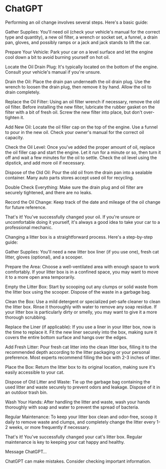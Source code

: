 # ChatGPT

Performing an oil change involves several steps. Here's a basic guide:

Gather Supplies: You'll need oil (check your vehicle's manual for the correct type and quantity), a new oil filter, a wrench or socket set, a funnel, a drain pan, gloves, and possibly ramps or a jack and jack stands to lift the car.

Prepare Your Vehicle: Park your car on a level surface and let the engine cool down a bit to avoid burning yourself on hot oil.

Locate the Oil Drain Plug: It's typically located on the bottom of the engine. Consult your vehicle's manual if you're unsure.

Drain the Oil: Place the drain pan underneath the oil drain plug. Use the wrench to loosen the drain plug, then remove it by hand. Allow the oil to drain completely.

Replace the Oil Filter: Using an oil filter wrench if necessary, remove the old oil filter. Before installing the new filter, lubricate the rubber gasket on the filter with a bit of fresh oil. Screw the new filter into place, but don't over-tighten it.

Add New Oil: Locate the oil filler cap on the top of the engine. Use a funnel to pour in the new oil. Check your owner's manual for the correct oil capacity.

Check the Oil Level: Once you've added the proper amount of oil, replace the oil filler cap and start the engine. Let it run for a minute or so, then turn it off and wait a few minutes for the oil to settle. Check the oil level using the dipstick, and add more oil if necessary.

Dispose of the Old Oil: Pour the old oil from the drain pan into a sealable container. Many auto parts stores accept used oil for recycling.

Double Check Everything: Make sure the drain plug and oil filter are securely tightened, and there are no leaks.

Record the Oil Change: Keep track of the date and mileage of the oil change for future reference.

That's it! You've successfully changed your oil. If you're unsure or uncomfortable doing it yourself, it's always a good idea to take your car to a professional mechanic.

Changing a litter box is a straightforward process. Here's a step-by-step guide:

Gather Supplies: You'll need a new litter box liner (if you use one), fresh cat litter, gloves (optional), and a scooper.

Prepare the Area: Choose a well-ventilated area with enough space to work comfortably. If your litter box is in a confined space, you may want to move it to a more open area temporarily.

Empty the Litter Box: Start by scooping out any clumps or solid waste from the litter box using the scooper. Dispose of the waste in a garbage bag.

Clean the Box: Use a mild detergent or specialized pet-safe cleaner to clean the litter box. Rinse it thoroughly with water to remove any soap residue. If your litter box is particularly dirty or smelly, you may want to give it a more thorough scrubbing.

Replace the Liner (if applicable): If you use a liner in your litter box, now is the time to replace it. Fit the new liner securely into the box, making sure it covers the entire bottom surface and hangs over the edges.

Add Fresh Litter: Pour fresh cat litter into the clean litter box, filling it to the recommended depth according to the litter packaging or your personal preference. Most experts recommend filling the box with 2-3 inches of litter.

Place the Box: Return the litter box to its original location, making sure it's easily accessible to your cat.

Dispose of Old Litter and Waste: Tie up the garbage bag containing the used litter and waste securely to prevent odors and leakage. Dispose of it in an outdoor trash bin.

Wash Your Hands: After handling the litter and waste, wash your hands thoroughly with soap and water to prevent the spread of bacteria.

Regular Maintenance: To keep your litter box clean and odor-free, scoop it daily to remove waste and clumps, and completely change the litter every 1-2 weeks, or more frequently if necessary.

That's it! You've successfully changed your cat's litter box. Regular maintenance is key to keeping your cat happy and healthy.

Message ChatGPT…

ChatGPT can make mistakes. Consider checking important information.
